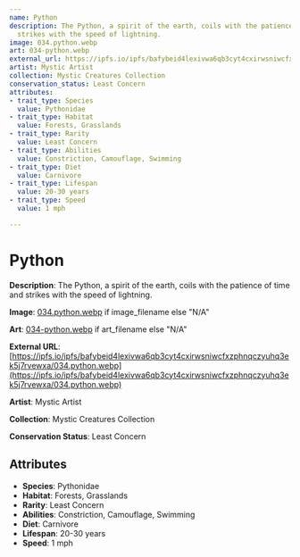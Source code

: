 ```yaml
---
name: Python
description: The Python, a spirit of the earth, coils with the patience of time and
  strikes with the speed of lightning.
image: 034.python.webp
art: 034-python.webp
external_url: https://ipfs.io/ipfs/bafybeid4lexivwa6qb3cyt4cxirwsniwcfxzphnqczyuhq3ek5j7rvewxa/034.python.webp
artist: Mystic Artist
collection: Mystic Creatures Collection
conservation_status: Least Concern
attributes:
- trait_type: Species
  value: Pythonidae
- trait_type: Habitat
  value: Forests, Grasslands
- trait_type: Rarity
  value: Least Concern
- trait_type: Abilities
  value: Constriction, Camouflage, Swimming
- trait_type: Diet
  value: Carnivore
- trait_type: Lifespan
  value: 20-30 years
- trait_type: Speed
  value: 1 mph

---
```


# Python

**Description**: The Python, a spirit of the earth, coils with the patience of time and strikes with the speed of lightning.

**Image**: [034.python.webp](./034.python.webp) if image_filename else "N/A"

**Art**: [034-python.webp](./034-python.webp) if art_filename else "N/A"

**External URL**: [https://ipfs.io/ipfs/bafybeid4lexivwa6qb3cyt4cxirwsniwcfxzphnqczyuhq3ek5j7rvewxa/034.python.webp](https://ipfs.io/ipfs/bafybeid4lexivwa6qb3cyt4cxirwsniwcfxzphnqczyuhq3ek5j7rvewxa/034.python.webp)

**Artist**: Mystic Artist

**Collection**: Mystic Creatures Collection

**Conservation Status**: Least Concern

## Attributes
- **Species**: Pythonidae
- **Habitat**: Forests, Grasslands
- **Rarity**: Least Concern
- **Abilities**: Constriction, Camouflage, Swimming
- **Diet**: Carnivore
- **Lifespan**: 20-30 years
- **Speed**: 1 mph
